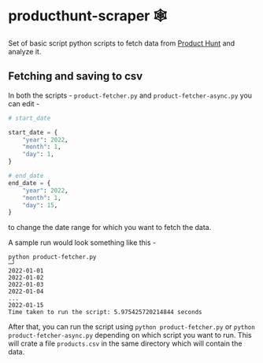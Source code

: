 # producthunt-scraper 🕸

Set of basic script python scripts to fetch data from [Product Hunt](https://www.producthunt.com/) and analyze it.

## Fetching and saving to csv

In both the scripts - `product-fetcher.py` and `product-fetcher-async.py` you can edit -

```py
# start_date

start_date = {
    "year": 2022,
    "month": 1,
    "day": 1,
}

# end_date
end_date = {
    "year": 2022,
    "month": 1,
    "day": 15,
}


```

to change the date range for which you want to fetch the data.

A sample run would look something like this -

```terminal
python product-fetcher.py                                                                             ─╯
2022-01-01
2022-01-02
2022-01-03
2022-01-04
...
2022-01-15
Time taken to run the script: 5.975425720214844 seconds
```

After that, you can run the script using `python product-fetcher.py` or `python product-fetcher-async.py` depending on which script you want to run. This will crate a file `products.csv` in the same directory which will contain the data.


